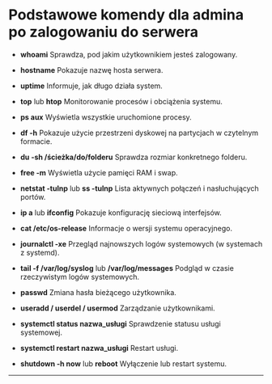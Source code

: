 # Podstawowe komendy dla admina po zalogowaniu do serwera

* **whoami**
  Sprawdza, pod jakim użytkownikiem jesteś zalogowany.

* **hostname**
  Pokazuje nazwę hosta serwera.

* **uptime**
  Informuje, jak długo działa system.

* **top** lub **htop**
  Monitorowanie procesów i obciążenia systemu.

* **ps aux**
  Wyświetla wszystkie uruchomione procesy.

* **df -h**
  Pokazuje użycie przestrzeni dyskowej na partycjach w czytelnym formacie.

* **du -sh /ścieżka/do/folderu**
  Sprawdza rozmiar konkretnego folderu.

* **free -m**
  Wyświetla użycie pamięci RAM i swap.

* **netstat -tulnp** lub **ss -tulnp**
  Lista aktywnych połączeń i nasłuchujących portów.

* **ip a** lub **ifconfig**
  Pokazuje konfigurację sieciową interfejsów.

* **cat /etc/os-release**
  Informacje o wersji systemu operacyjnego.

* **journalctl -xe**
  Przegląd najnowszych logów systemowych (w systemach z systemd).

* **tail -f /var/log/syslog** lub **/var/log/messages**
  Podgląd w czasie rzeczywistym logów systemowych.

* **passwd**
  Zmiana hasła bieżącego użytkownika.

* **useradd / userdel / usermod**
  Zarządzanie użytkownikami.

* **systemctl status nazwa\_usługi**
  Sprawdzenie statusu usługi systemowej.

* **systemctl restart nazwa\_usługi**
  Restart usługi.

* **shutdown -h now** lub **reboot**
  Wyłączenie lub restart systemu.

---
